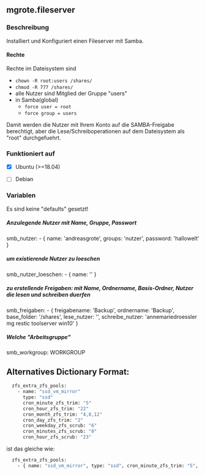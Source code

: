 ## mgrote.fileserver

### Beschreibung
Installiert und Konfiguriert einen Fileserver mit Samba.
#### Rechte
Rechte im Dateisystem sind
  - `chown -R root:users /shares/`
  - `chmod -R 777 /shares/`
  - alle Nutzer sind Mitglied der Gruppe "users"
  - in Samba(global)
    - `force user = root`
    - `force group = users`

Damit werden die Nutzer mit Ihrem Konto auf die SAMBA-Freigabe berechtigt, aber die Lese/Schreiboperationen auf dem Dateisystem als "root" durchgefuehrt.

### Funktioniert auf
- [x] Ubuntu (>=18.04)
- [ ] Debian


### Variablen
Es sind keine "defaults" gesetzt!
##### Anzulegende Nutzer mit Name, Gruppe, Passwort
  smb_nutzer:
    - { name: 'andreasgrote', groups: 'nutzer', password: 'hallowelt' }
##### um existierende Nutzer zu loeschen
  smb_nutzer_loeschen:
    - { name: '' }
##### zu erstellende Freigaben: mit Name, Ordnername, Basis-Ordner, Nutzer die lesen und schreiben duerfen
  smb_freigaben:
    - { freigabename: 'Backup', ordnername: 'Backup', base_folder: '/shares', lese_nutzer: '', schreibe_nutzer: 'annemariedroessler mg restic toolserver win10' }
##### Welche "Arbeitsgruppe"
  smb_workgroup: WORKGROUP


## Alternatives Dictionary Format:
```bash
  zfs_extra_zfs_pools:
    - name: "ssd_vm_mirror"
      type: "ssd"
      cron_minute_zfs_trim: "5"
      cron_hour_zfs_trim: "22"
      cron_month_zfs_trim: "4,8,12"
      cron_day_zfs_trim: "2"
      cron_weekday_zfs_scrub: "6"
      cron_minutes_zfs_scrub: "0"
      cron_hour_zfs_scrub: "23"
```
ist das gleiche wie:
```bash
  zfs_extra_zfs_pools:
    - { name: "ssd_vm_mirror", type: "ssd", cron_minute_zfs_trim: "5", cron_hour_zfs_trim: "22", cron_month_zfs_trim: "4,8,12", cron_day_zfs_trim: "2", cron_weekday_zfs_scrub: "6", cron_minutes_zfs_scrub: "0", cron_hour_zfs_scrub: "23"}
```
